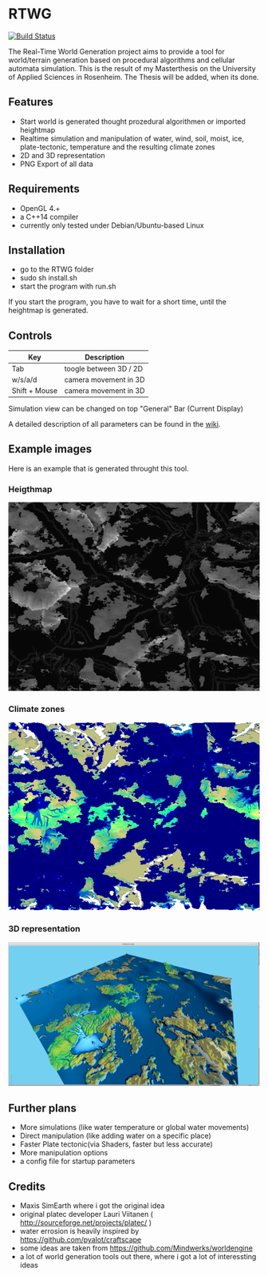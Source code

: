 # RTWG
[![Build Status](https://travis-ci.org/tarTG/RTWG.svg?branch=master)](https://travis-ci.org/tarTG/RTWG)

The Real-Time World Generation project aims to provide a tool for world/terrain generation based on procedural algorithms and cellular automata simulation.
This is the result of my Masterthesis on the University of Applied Sciences in Rosenheim. The Thesis will be added, when its done.

## Features

- Start world is generated thought prozedural algorithmen or imported heightmap
- Realtime simulation and manipulation of water, wind, soil, moist, ice, plate-tectonic, temperature and the resulting climate zones
- 2D and 3D representation
- PNG Export of all data

## Requirements

- OpenGL 4.+
- a C++14 compiler
- currently only tested under Debian/Ubuntu-based Linux

## Installation

- go to the RTWG folder
- sudo sh install.sh
- start the program with run.sh

If you start the program, you have to wait for a short time, until the  heightmap is generated.


## Controls

**Key** | **Description**
-----|------
Tab | toogle between 3D / 2D
w/s/a/d | camera movement in 3D
Shift + Mouse | camera movement in 3D


Simulation view can be changed on top "General" Bar (Current Display)

A detailed description of all parameters can be found in the [wiki](https://github.com/tarTG/RTWG/wiki).

## Example images

Here is an example that is generated throught this tool.

### Heigthmap

![](screenshots/heightmap.png?raw=true)

### Climate zones

![](screenshots/Climat.png?raw=true)

### 3D representation

![](screenshots/3DMap.png?raw=true)


## Further plans

- More simulations (like water temperature or global water movements)
- Direct manipulation (like adding water on a specific place)
- Faster Plate tectonic(via Shaders, faster but less accurate)
- More manipulation options
- a config file for startup parameters

## Credits
- Maxis SimEarth where i got the original idea
- original platec developer Lauri Viitanen ( http://sourceforge.net/projects/platec/ )
- water errosion is heavily inspired by https://github.com/pyalot/craftscape
- some ideas are taken from https://github.com/Mindwerks/worldengine
- a lot of world generation tools out there, where i got a lot of interessting ideas

